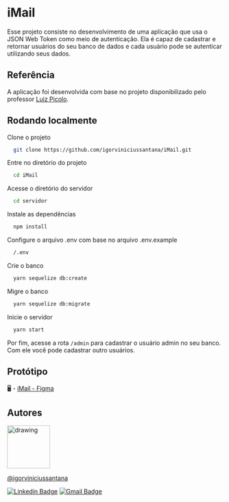 
# iMail

Esse projeto consiste no desenvolvimento de uma aplicação que usa o JSON Web Token
como meio de autenticação. Ela é capaz de cadastrar e retornar usuários
do seu banco de dados e cada usuário pode se autenticar utilizando
seus dados.


## Referência

 A aplicação foi desenvolvida com base no projeto disponibilizado pelo professor [Luiz Picolo](https://github.com/luizpicolo).

## Rodando localmente

Clone o projeto

```bash
  git clone https://github.com/igorviniciussantana/iMail.git
```

Entre no diretório do projeto

```bash
  cd iMail
```

Acesse o diretório do servidor

```bash
  cd servidor
```

Instale as dependências

```bash
  npm install
```

Configure o arquivo .env com base no arquivo .env.example

```bash
  /.env
```

Crie o banco

```bash
  yarn sequelize db:create
```

Migre o banco

```bash
  yarn sequelize db:migrate
```

Inicie o servidor

```bash
  yarn start
```

Por fim, acesse a rota `/admin` para cadastrar o usuário admin no seu banco.
Com ele você pode cadastrar outro usuários.

## Protótipo
🖥 - [iMail - Figma](https://www.figma.com/file/bskiksJ9hAyymGB2SIqfJh/i-Mail?node-id=0%3A1)
## Autores

<img src="https://avatars.githubusercontent.com/u/86114583?v=4" alt="drawing" width="100"/>

[@igorviniciussantana](https://www.github.com/igorviniciussantana)

[![Linkedin Badge](https://img.shields.io/badge/-Igor-blue?style=flat-square&logo=Linkedin&logoColor=white&link=https://www.linkedin.com/in/igorviniciussantana/)](https://www.linkedin.com/in/igorviniciussantana/)
[![Gmail Badge](https://img.shields.io/badge/-igor.santana@estudante.ifms.edu.br-c14438?style=flat-square&logo=Gmail&logoColor=white&link=mailto:igor.santana@estudante.ifms.edu.br)](mailto:igor.santana@estudante.ifms.edu.br)

